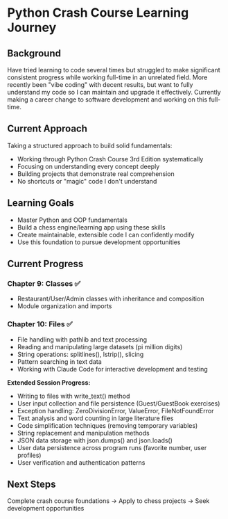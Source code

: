 # Python Crash Course Learning Journey

## Background

Have tried learning to code several times but struggled to make significant consistent progress while working full-time in an unrelated field. More recently been "vibe coding" with decent results, but want to fully understand my code so I can maintain and upgrade it effectively.
Currently making a career change to software development and working on this full-time.

## Current Approach

Taking a structured approach to build solid fundamentals:
- Working through Python Crash Course 3rd Edition systematically  
- Focusing on understanding every concept deeply
- Building projects that demonstrate real comprehension
- No shortcuts or "magic" code I don't understand

## Learning Goals

- Master Python and OOP fundamentals
- Build a chess engine/learning app using these skills
- Create maintainable, extensible code I can confidently modify
- Use this foundation to pursue development opportunities

## Current Progress

### Chapter 9: Classes ✅
- Restaurant/User/Admin classes with inheritance and composition
- Module organization and imports

### Chapter 10: Files ✅
- File handling with pathlib and text processing
- Reading and manipulating large datasets (pi million digits)
- String operations: splitlines(), lstrip(), slicing
- Pattern searching in text data
- Working with Claude Code for interactive development and testing

**Extended Session Progress:**
- Writing to files with write_text() method
- User input collection and file persistence (Guest/GuestBook exercises)
- Exception handling: ZeroDivisionError, ValueError, FileNotFoundError
- Text analysis and word counting in large literature files
- Code simplification techniques (removing temporary variables)
- String replacement and manipulation methods
- JSON data storage with json.dumps() and json.loads()
- User data persistence across program runs (favorite number, user profiles)
- User verification and authentication patterns

## Next Steps
Complete crash course foundations → Apply to chess projects → Seek development opportunities
